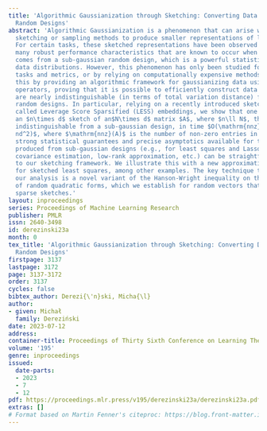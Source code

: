 ```yaml
---
title: 'Algorithmic Gaussianization through Sketching: Converting Data into Sub-gaussian
  Random Designs'
abstract: 'Algorithmic Gaussianization is a phenomenon that can arise when using randomized
  sketching or sampling methods to produce smaller representations of large datasets:
  For certain tasks, these sketched representations have been observed to exhibit
  many robust performance characteristics that are known to occur when a data sample
  comes from a sub-gaussian random design, which is a powerful statistical model of
  data distributions. However, this phenomenon has only been studied for specific
  tasks and metrics, or by relying on computationally expensive methods. We address
  this by providing an algorithmic framework for gaussianizing data using sparse sketching
  operators, proving that it is possible to efficiently construct data sketches that
  are nearly indistinguishable (in terms of total variation distance) from sub-gaussian
  random designs. In particular, relying on a recently introduced sketching technique
  called Leverage Score Sparsified (LESS) embeddings, we show that one can construct
  an $n\times d$ sketch of an$N\times d$ matrix $A$, where $n\ll N$, that is nearly
  indistinguishable from a sub-gaussian design, in time $O(\mathrm{nnz}(A)\log N +
  nd^2)$, where $\mathrm{nnz}(A)$ is the number of non-zero entries in $A$. As a consequence,
  strong statistical guarantees and precise asymptotics available for the estimators
  produced from sub-gaussian designs (e.g., for least squares and Lasso regression,
  covariance estimation, low-rank approximation, etc.) can be straightforwardly adapted
  to our sketching framework. We illustrate this with a new approximation guarantee
  for sketched least squares, among other examples. The key technique that enables
  our analysis is a novel variant of the Hanson-Wright inequality on the concentration
  of random quadratic forms, which we establish for random vectors that arise from
  sparse sketches.'
layout: inproceedings
series: Proceedings of Machine Learning Research
publisher: PMLR
issn: 2640-3498
id: derezinski23a
month: 0
tex_title: 'Algorithmic Gaussianization through Sketching: Converting Data into Sub-gaussian
  Random Designs'
firstpage: 3137
lastpage: 3172
page: 3137-3172
order: 3137
cycles: false
bibtex_author: Derezi{\'n}ski, Micha{\l}
author:
- given: Michał
  family: Dereziński
date: 2023-07-12
address: 
container-title: Proceedings of Thirty Sixth Conference on Learning Theory
volume: '195'
genre: inproceedings
issued:
  date-parts:
  - 2023
  - 7
  - 12
pdf: https://proceedings.mlr.press/v195/derezinski23a/derezinski23a.pdf
extras: []
# Format based on Martin Fenner's citeproc: https://blog.front-matter.io/posts/citeproc-yaml-for-bibliographies/
---
```

